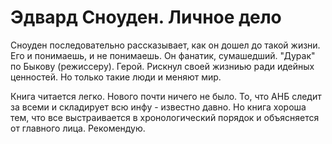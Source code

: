 # Эдвард Сноуден. Личное дело

Сноуден последовательно рассказывает, как он дошел до такой жизни. 
Его и понимаешь, и не понимаешь. Он фанатик, сумашедший. "Дурак" по Быкову (режиссеру).
Герой. Рискнул своей жизниью ради идейных ценностей.
Но только такие люди и меняют мир.

Книга читается легко. Нового почти ничего не было. То, что АНБ следит за всеми и складирует всю инфу - известно давно.
Но книга хороша тем, что все выстраивается в хронологический порядок и объясняется от главного лица.
Рекомендую.
